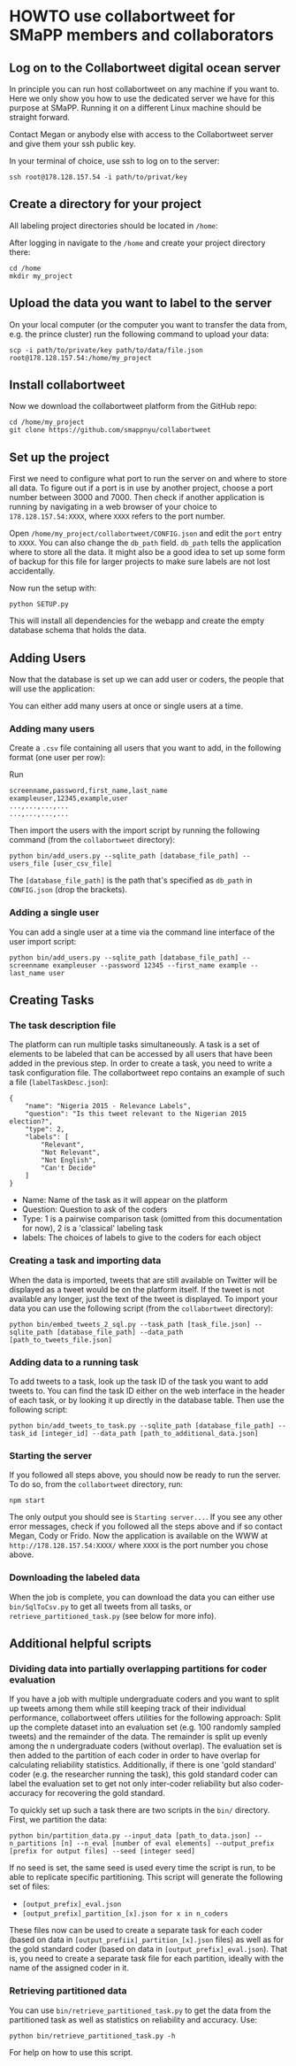 # HOWTO use collabortweet for SMaPP members and collaborators


## Log on to the Collabortweet digital ocean server

In principle you can run host collabortweet on any machine if you want to. Here we only show you how to use the dedicated server we have for this purpose at SMaPP. Running it on a different Linux machine should be straight forward.

Contact Megan [](meganbrown@nyu.edu) or anybody else with access to the Collabortweet server and give them your ssh public key.  

In your terminal of choice, use ssh to log on to the server:

```{bash}
ssh root@178.128.157.54 -i path/to/privat/key
```

## Create a directory for your project

All labeling project directories should be located in `/home`:

After logging in navigate to the `/home` and create your project directory there:
```
cd /home
mkdir my_project
```

## Upload the data you want to label to the server

On your local computer (or the computer you want to transfer the data from, e.g. the prince cluster) run the following command to upload your data:
```
scp -i path/to/private/key path/to/data/file.json root@178.128.157.54:/home/my_project
```

## Install collabortweet

Now we download the collabortweet platform from the GitHub repo:

```
cd /home/my_project
git clone https://github.com/smappnyu/collabortweet
```

## Set up the project

First we need to configure what port to run the server on and where to store all data. To figure out if a port is in use by another project, choose a port number between 3000 and 7000. Then check if another application is running by navigating in a web browser of your choice to `178.128.157.54:XXXX`, where `XXXX` refers to the port number.

Open `/home/my_project/collabortweet/CONFIG.json` and edit the `port` entry to `XXXX`. You can also change the `db_path` field. `db_path` tells the application where to store all the data. It might also be a good idea to set up some form of backup for this file for larger projects to make sure labels are not lost accidentally.

Now run the setup with:

```
python SETUP.py
```

This will install all dependencies for the webapp and create the empty database schema that holds the data.

## Adding Users

Now that the database is set up we can add user or coders, the people that will use the application:

You can either add many users at once or single users at a time.

### Adding many users

Create a `.csv` file containing all users that you want to add, in the following format (one user per row):

Run
```
screenname,password,first_name,last_name
exampleuser,12345,example,user
...,...,...,...
...,...,...,...
```

Then import the users with the import script by running the following command (from the `collabortweet` directory):

```
python bin/add_users.py --sqlite_path [database_file_path] --users_file [user_csv_file]
```

The `[database_file_path]` is the path that's specified as `db_path` in `CONFIG.json` (drop the brackets).

### Adding a single user

You can add a single user at a time via the command line interface of the user import script:

```
python bin/add_users.py --sqlite_path [database_file_path] --screenname exampleuser --password 12345 --first_name example --last_name user
```

## Creating Tasks

### The task description file

The platform can run multiple tasks simultaneously. A task is a set of elements to be labeled that can be accessed by all users that have been added in the previous step.
In order to create a task, you need to write a task configuration file. The collabortweet repo contains an example of such a file (`labelTaskDesc.json`): 

```
{
	"name": "Nigeria 2015 - Relevance Labels",
	"question": "Is this tweet relevant to the Nigerian 2015 election?",
	"type": 2,
	"labels": [
		"Relevant",
		"Not Relevant",
		"Not English",
		"Can't Decide"
	]
}
```
- Name: Name of the task as it will appear on the platform
- Question: Question to ask of the coders
- Type: 1 is a pairwise comparison task (omitted from this documentation for now), 2 is a 'classical' labeling task
- labels: The choices of labels to give to the coders for each object


### Creating a task and importing data

When the data is imported, tweets that are still available on Twitter will be displayed as a tweet would be on the platform itself. If the tweet is not available any longer, just the text of the tweet is displayed. To import your data you can use the following script (from the `collabortweet` directory):

```
python bin/embed_tweets_2_sql.py --task_path [task_file.json] --sqlite_path [database_file_path] --data_path [path_to_tweets_file.json]
```

### Adding data to a running task

To add tweets to a task, look up the task ID of the task you want to add tweets to. You can find the task ID either on the web interface in the header of each task, or by looking it up directly in the database table. Then use the following script:

```
python bin/add_tweets_to_task.py --sqlite_path [database_file_path] --task_id [integer_id] --data_path [path_to_additional_data.json]
```

### Starting the server

If you followed all steps above, you should now be ready to run the server. To do so, from the `collabortweet` directory, run:
```
npm start
```

The only output you should see is `Starting server...`. If you see any other error messages, check if you followed all the steps above and if so contact Megan, Cody or Frido. 
Now the application is available on the WWW at `http://178.128.157.54:XXXX/` where `XXXX` is the port number you chose above.

### Downloading the labeled data

When the job is complete, you can download the data you can either use `bin/SqlToCsv.py` to get all tweets from all tasks, or `retrieve_partitioned_task.py` (see below for more info).


## Additional helpful scripts

### Dividing data into partially overlapping partitions for coder evaluation

If you have a job with multiple undergraduate coders and you want to split up tweets among them while still keeping track of their individual performance, collabortweet offers utilities for the following approach: Split up the complete dataset into an evaluation set (e.g. 100 randomly sampled tweets) and the remainder of the data. The remainder is split up evenly among the n undergraduate coders (without overlap). The evaluation set is then added to the partition of each coder in order to have overlap for calculating reliability statistics. Additionally, if there is one 'gold standard' coder (e.g. the researcher running the task), this gold standard coder can label the evaluation set to get not only inter-coder reliability but also coder-accuracy for recovering the gold standard.

To quickly set up such a task there are two scripts in the `bin/` directory. First, we partition the data:

```
python bin/partition_data.py --input_data [path_to_data.json] --n_partitions [n] --n_eval [number of eval elements] --output_prefix [prefix for output files] --seed [integer seed]
```

If no seed is set, the same seed is used every time the script is run, to be able to replicate specific partitioning. This script will generate the following set of files:
- `[output_prefix]_eval.json`
- `[output_prefix]_partition_[x].json for x in n_coders`

These files now can be used to create a separate task for each coder (based on data in `[output_prefiix]_partition_[x].json` files) as well as for the gold standard coder (based on data in `[output_prefix]_eval.json`). That is, you need to create a separate task file for each partition, ideally with the name of the assigned coder in it. 

### Retrieving partitioned data

You can use `bin/retrieve_partitioned_task.py` to get the data from the partitioned task as well as statistics on reliability and accuracy. Use:
```
python bin/retrieve_partitioned_task.py -h
```

For help on how to use this script.
